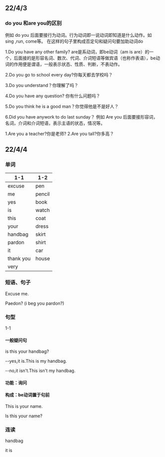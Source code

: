 ## 22/4/3

### do you 和are you的区别

例如 do you 后面要接行为动词。行为动词即一说动词即知道是什么动作。如 sing ,run, come等。 在这样的句子里构成否定句和疑问句要加助动词do

1.Do you have any other family?
are是系动词，即be动词（am is are）的一个，后面接的是形容名词、数次、代词、介词短语等做宾语（也称作表语），be动词的作用便是谓语，一般表示状态、性质、判断，不表动作。

2.Do you go to school every day?你每天都去学校吗？

3.Do you understand？你理解了吗？

4.Do you have any question? 你有什么问题吗？

5.Do you think he is a good man？你觉得他是不是好人？

6.Did you have anywork to do last sunday？
例如 Are you 后面要接形容词，名词，介词和介词短语，表示主语的状态，情况等。

1.Are you a teacher?你是老师?
2.Are you tall?你多高？



## 22/4/4

### 单词

| 1-1       | 1-2    |
| --------- | ------ |
| excuse    | pen    |
| me        | pencil |
| yes       | book   | 
| is        | watch  | 
| this      | coat   | 
| your      | dress  | 
| handbag   | skirt  | 
| pardon    | shirt  | 
| it        | car    | 
| thank you | house  | 
| very      |        | 



### 短语、句子

Excuse me.

Paedon? (i beg you pardon?)



### 句型

1-1

#### 一般疑问句

is this your handbag? 

--yes,it is.This is my handbag.

--no,it isn't.This isn't my handbag.



#### 功能：询问

#### 构成：be动词置于句前

This is your name.

Is this your name?



### 连读

handbag

it is





